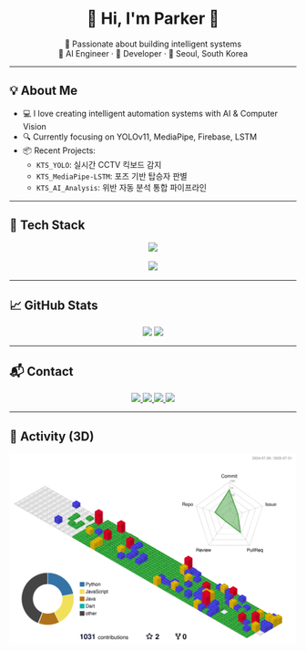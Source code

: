 <!-- 헤더 -->
<h1 align="center">🛫 Hi, I'm <strong>Parker</strong> 👋</h1>

<p align="center">
  🚀 Passionate about building intelligent systems <br>
  🧠 AI Engineer · 🧰 Developer · 📍 Seoul, South Korea
</p>

---

## 💡 About Me

- 💻 I love creating intelligent automation systems with AI & Computer Vision
- 🔍 Currently focusing on YOLOv11, MediaPipe, Firebase, LSTM
- 📦 Recent Projects:
  - `KTS_YOLO`: 실시간 CCTV 킥보드 감지
  - `KTS_MediaPipe-LSTM`: 포즈 기반 탑승자 판별
  - `KTS_AI_Analysis`: 위반 자동 분석 통합 파이프라인

---

## 🧰 Tech Stack

<!-- 주요 언어/프레임워크 -->
<p align="center">
  <img src="https://skillicons.dev/icons?i=python,c,java,html,css,js,bootstrap&theme=light"&perline=7" />
</p>

<!-- 도구 & 서비스 -->
<p align="center">
  <img src="https://skillicons.dev/icons?i=firebase,mysql,maven,vscode,eclipse,figma,ubuntu&theme=light"&perline=7" />
</p>

---

## 📈 GitHub Stats

<p align="center">
  <img src="https://github-readme-stats.vercel.app/api?username=ParkerQH&show_icons=true&theme=default&hide_border=true" height="170"/>
  <img src="https://github-readme-stats.vercel.app/api/top-langs/?username=ParkerQH&layout=compact&theme=default&hide_border=true" height="170"/>
</p>

---

## 📬 Contact

<p align="center">
  <a href="mailto:blueskyaoa7@gmail.com" >
    <img src="https://img.shields.io/badge/Gmail-D14836?style=for-the-badge&logo=gmail&logoColor=white"/>
  </a>
  <a href="https://github.com/ParkerQH">
    <img src="https://img.shields.io/badge/GitHub-181717?style=for-the-badge&logo=github&logoColor=white"/>
  </a>
  <a href="https://www.notion.so/your-notion-link">
    <img src="https://img.shields.io/badge/Notion-000000?style=for-the-badge&logo=notion&logoColor=white"/>
  </a>
  <a href="#">
    <img src="https://img.shields.io/badge/WeChat-07C160?style=for-the-badge&logo=wechat&logoColor=white"/>
  </a>
</p>

---

## 🧱 Activity (3D)

<p align="center">
  <img src="./profile-3d-contrib/profile-gitblock.svg" alt="3D GitHub Contribution"/>
</p>
